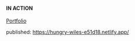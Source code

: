 #### IN ACTION

[Portfolio](https://gatsby-strapi-portfolio-project.netlify.app/)

published: https://hungry-wiles-e51d18.netlify.app/

